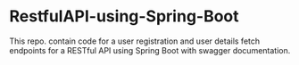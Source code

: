 # RestfulAPI-using-Spring-Boot
This repo. contain code for a user registration and user details fetch endpoints for a RESTful API using Spring Boot with swagger documentation.
